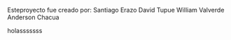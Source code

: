 Esteproyecto fue creado por: 
Santiago Erazo
David Tupue
William Valverde
Anderson Chacua 



holasssssss
